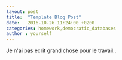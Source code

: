 ```yaml
---
layout: post
title:  "Template Blog Post"
date:   2016-10-26 11:24:00 +0200
categories: homework,democratic_databases
author : yourself
---
```


Je n'ai pas ecrit grand chose pour le travail..
